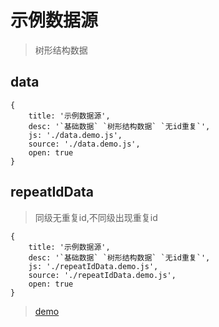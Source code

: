 # 示例数据源
> 树形结构数据

## data

````code
{
    title: '示例数据源',
    desc: '`基础数据` `树形结构数据` `无id重复`',
    js: './data.demo.js',
    source: './data.demo.js',
    open: true
}
````

## repeatIdData
> 同级无重复id,不同级出现重复id

````code
{
    title: '示例数据源',
    desc: '`基础数据` `树形结构数据` `无id重复`',
    js: './repeatIdData.demo.js',
    source: './repeatIdData.demo.js',
    open: true
}
````
> [demo](...)
